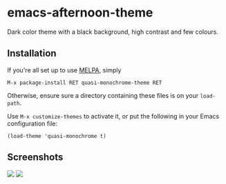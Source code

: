 emacs-afternoon-theme
=====================

Dark color theme with a black background, high contrast and few colours.

## Installation
If you're all set up to use [MELPA](http://melpa.milkbox.net/#/getting-started), simply

    M-x package-install RET quasi-monochrome-theme RET

Otherwise, ensure sure a directory containing these files is on your `load-path`.

Use `M-x customize-themes` to activate it, or put the following in your Emacs configuration file:

    (load-theme 'quasi-monochrome t)


## Screenshots
![](https://raw.github.com/lbolla/emacs-quasi-monochrome-theme/master/screenshot1.png)
![](https://raw.github.com/lbolla/emacs-quasi-monochrome-theme/master/screenshot2.png)
